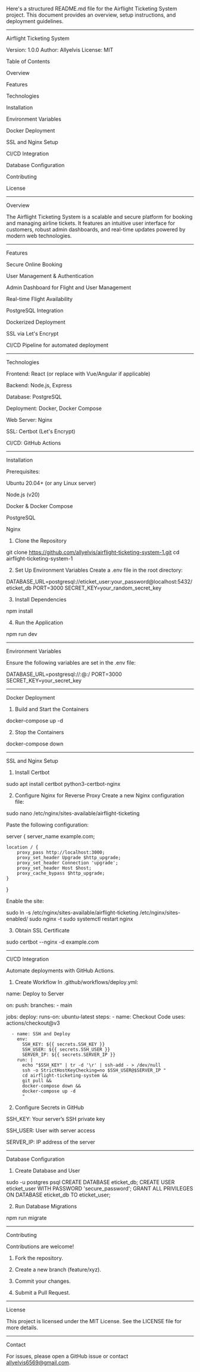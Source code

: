 Here's a structured README.md file for the Airflight Ticketing System project. This document provides an overview, setup instructions, and deployment guidelines.


---

Airflight Ticketing System

Version: 1.0.0
Author: Allyelvis
License: MIT

Table of Contents

Overview

Features

Technologies

Installation

Environment Variables

Docker Deployment

SSL and Nginx Setup

CI/CD Integration

Database Configuration

Contributing

License



---

Overview

The Airflight Ticketing System is a scalable and secure platform for booking and managing airline tickets. It features an intuitive user interface for customers, robust admin dashboards, and real-time updates powered by modern web technologies.


---

Features

Secure Online Booking

User Management & Authentication

Admin Dashboard for Flight and User Management

Real-time Flight Availability

PostgreSQL Integration

Dockerized Deployment

SSL via Let's Encrypt

CI/CD Pipeline for automated deployment



---

Technologies

Frontend: React (or replace with Vue/Angular if applicable)

Backend: Node.js, Express

Database: PostgreSQL

Deployment: Docker, Docker Compose

Web Server: Nginx

SSL: Certbot (Let's Encrypt)

CI/CD: GitHub Actions



---

Installation

Prerequisites:

Ubuntu 20.04+ (or any Linux server)

Node.js (v20)

Docker & Docker Compose

PostgreSQL

Nginx


1. Clone the Repository

git clone https://github.com/allyelvis/airflight-ticketing-system-1.git
cd airflight-ticketing-system-1

2. Set Up Environment Variables
Create a .env file in the root directory:

DATABASE_URL=postgresql://eticket_user:your_password@localhost:5432/eticket_db
PORT=3000
SECRET_KEY=your_random_secret_key

3. Install Dependencies

npm install

4. Run the Application

npm run dev


---

Environment Variables

Ensure the following variables are set in the .env file:

DATABASE_URL=postgresql://<username>:<password>@<host>:<port>/<database>
PORT=3000
SECRET_KEY=your_secret_key


---

Docker Deployment

1. Build and Start the Containers

docker-compose up -d

2. Stop the Containers

docker-compose down


---

SSL and Nginx Setup

1. Install Certbot

sudo apt install certbot python3-certbot-nginx

2. Configure Nginx for Reverse Proxy
Create a new Nginx configuration file:

sudo nano /etc/nginx/sites-available/airflight-ticketing

Paste the following configuration:

server {
    server_name example.com;

    location / {
        proxy_pass http://localhost:3000;
        proxy_set_header Upgrade $http_upgrade;
        proxy_set_header Connection 'upgrade';
        proxy_set_header Host $host;
        proxy_cache_bypass $http_upgrade;
    }
}

Enable the site:

sudo ln -s /etc/nginx/sites-available/airflight-ticketing /etc/nginx/sites-enabled/
sudo nginx -t
sudo systemctl restart nginx

3. Obtain SSL Certificate

sudo certbot --nginx -d example.com


---

CI/CD Integration

Automate deployments with GitHub Actions.

1. Create Workflow
In .github/workflows/deploy.yml:

name: Deploy to Server

on:
  push:
    branches:
      - main

jobs:
  deploy:
    runs-on: ubuntu-latest
    steps:
      - name: Checkout Code
        uses: actions/checkout@v3

      - name: SSH and Deploy
        env:
          SSH_KEY: ${{ secrets.SSH_KEY }}
          SSH_USER: ${{ secrets.SSH_USER }}
          SERVER_IP: ${{ secrets.SERVER_IP }}
        run: |
          echo "$SSH_KEY" | tr -d '\r' | ssh-add - > /dev/null
          ssh -o StrictHostKeyChecking=no $SSH_USER@$SERVER_IP "
          cd airflight-ticketing-system &&
          git pull &&
          docker-compose down &&
          docker-compose up -d
          "

2. Configure Secrets in GitHub

SSH_KEY: Your server’s SSH private key

SSH_USER: User with server access

SERVER_IP: IP address of the server



---

Database Configuration

1. Create Database and User

sudo -u postgres psql
CREATE DATABASE eticket_db;
CREATE USER eticket_user WITH PASSWORD 'secure_password';
GRANT ALL PRIVILEGES ON DATABASE eticket_db TO eticket_user;

2. Run Database Migrations

npm run migrate


---

Contributing

Contributions are welcome!

1. Fork the repository.


2. Create a new branch (feature/xyz).


3. Commit your changes.


4. Submit a Pull Request.




---

License

This project is licensed under the MIT License.
See the LICENSE file for more details.


---

Contact

For issues, please open a GitHub issue or contact allyelvis6569@gmail.com.

